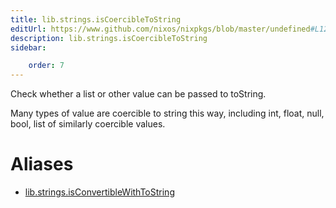 ```yaml
---
title: lib.strings.isCoercibleToString
editUrl: https://www.github.com/nixos/nixpkgs/blob/master/undefined#L1272C31
description: lib.strings.isCoercibleToString
sidebar:

    order: 7
---
```


Check whether a list or other value can be passed to toString.

Many types of value are coercible to string this way, including int, float,
null, bool, list of similarly coercible values.


# Aliases

- [lib.strings.isConvertibleWithToString](/nix-doc-comments/reference/lib/strings/lib-strings-isconvertiblewithtostring)


